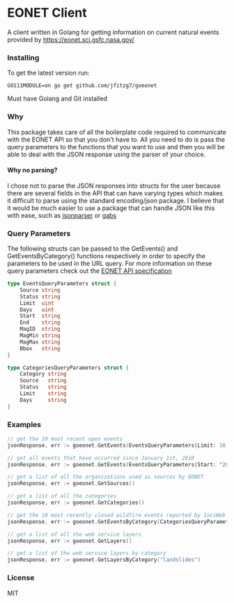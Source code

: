 # EONET Client
A client written in Golang for getting information on current natural events provided by https://eonet.sci.gsfc.nasa.gov/
### Installing
To get the latest version run:

`GO111MODULE=on go get github.com/jfitzg7/goeonet`

Must have Golang and Git installed
### Why
This package takes care of all the boilerplate code required to communicate with the EONET API so that you don't have to. All you need to do is pass the query parameters to the functions that you want to use and then you will be able to deal with the JSON response using the parser of your choice.
#### Why no parsing?
I chose not to parse the JSON responses into structs for the user because there are several fields in the API that can have varying types which makes it difficult to parse using the standard encoding/json package. I believe that it would be much easier to use a package that can handle JSON like this with ease, such as [jsonparser](https://github.com/buger/jsonparser) or [gabs](https://github.com/Jeffail/gabs)
### Query Parameters
The following structs can be passed to the GetEvents() and GetEventsByCategory() functions respectively in order to specify the parameters to be used in the URL query. For more information on these query parameters check out the [EONET API specification](https://eonet.sci.gsfc.nasa.gov/docs/v3)
```go
type EventsQueryParameters struct {
	Source string
	Status string
	Limit  uint
	Days   uint
	Start  string
	End    string
	MagID  string
	MagMin string
	MagMax string
	Bbox   string
}

type CategoriesQueryParameters struct {
	Category string
	Source   string
	Status   string
	Limit    string
	Days     string
}
```
### Examples
```go
// get the 10 most recent open events
jsonResponse, err := goeonet.GetEvents(EventsQueryParameters{Limit: 10, Status: "open"})

// get all events that have occurred since January 1st, 2010
jsonResponse, err := goeonet.GetEvents(EventsQueryParameters{Start: "2010-01-01"})

// get a list of all the organizations used as sources by EONET
jsonResponse, err := goeonet.GetSources()

// get a list of all the categories
jsonResponse, err := goeonet.GetCategories()

// get the 10 most recently closed wildfire events reported by InciWeb
jsonResponse, err := goeonet.GetEventsByCategory(CategoriesQueryParameters{Category: "wildfires", Source: "InciWeb", Limit: 10, Status: "closed"})

// get a list of all the web service layers
jsonResponse, err := goeonet.GetLayers()

// get a list of the web service layers by category
jsonResponse, err := goeonet.GetLayersByCategory("landslides")
```
### License
MIT
